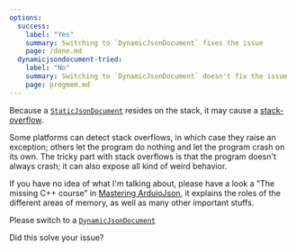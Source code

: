 ```yaml
---
options: 
  success:
    label: "Yes"
    summary: Switching to `DynamicJsonDocument` fixes the issue
    page: /done.md
  dynamicjsondocument-tried:
    label: "No"
    summary: Switching to `DynamicJsonDocument` doesn't fix the issue
    page: progmem.md
---
```


Because a [`StaticJsonDocument`](/v6/api/staticjsondocument/) resides on the stack, it may cause a [stack-overflow](https://en.wikipedia.org/wiki/Stack_buffer_overflow).

Some platforms can detect stack overflows, in which case they raise an exception; others let the program do nothing and let the program crash on its own.
The tricky part with stack overflows is that the program doesn't always crash; it can also expose all kind of weird behavior.

If you have no idea of what I'm talking about, please have a look a "The missing C++ course" in [Mastering ArduioJson](/book/), it explains the roles of the different areas of memory, as well as many other important stuffs.

Please switch to a [`DynamicJsonDocument`](/v6/api/dynamicjsondocument/)

Did this solve your issue?